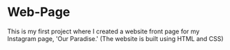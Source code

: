 # Web-Page
This is my first project where I created a website front page for my Instagram page, 'Our Paradise.' (The website is built using HTML and CSS)
